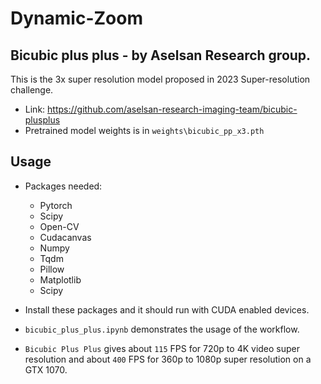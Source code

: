 # Dynamic-Zoom

## Bicubic plus plus - by Aselsan Research group.

This is the 3x super resolution model proposed in 2023 Super-resolution challenge. 
- Link: https://github.com/aselsan-research-imaging-team/bicubic-plusplus
- Pretrained model weights is in `weights\bicubic_pp_x3.pth`

## Usage
- Packages needed:
    - Pytorch
    - Scipy
    - Open-CV
    - Cudacanvas
    - Numpy
    - Tqdm
    - Pillow
    - Matplotlib
    - Scipy
- Install these packages and it should run with CUDA enabled devices. 

- `bicubic_plus_plus.ipynb` demonstrates the usage of the workflow.
- `Bicubic Plus Plus` gives about `115` FPS for 720p to 4K video super resolution and about `400` FPS for 360p to 1080p super resolution on a GTX 1070.

